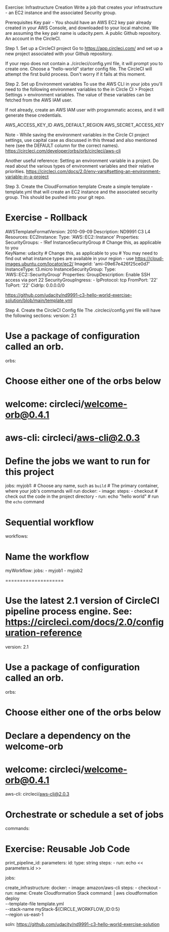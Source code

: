 Exercise: Infrastructure Creation
Write a job that creates your infrastructure - an EC2 instance and the associated Security group.

Prerequisites
Key pair - You should have an AWS EC2 key pair already created in your AWS Console, and downloaded to your local mahcine. We are assuming the key pair name is udacity.pem.
A public Github repository.
An account in the CircleCI.

Step 1. Set up a CircleCI project
Go to https://app.circleci.com/ and set up a new project associated with your Github repository.

If your repo does not contain a ./circleci/config.yml file, it will prompt you to create one. Choose a "hello-world" starter config file. The CircleCI will attempt the first build process. Don't worry if it fails at this moment.

Step 2. Set up Environment variables
To use the AWS CLI in your jobs you'll need to the following environment variables to the in Circle CI > Project Settings > environment variables. The value of these variables can be fetched from the AWS IAM user.

If not already, create an AWS IAM user with programmatic access, and it will generate these credentials.

AWS_ACCESS_KEY_ID
AWS_DEFAULT_REGION
AWS_SECRET_ACCESS_KEY

Note - While saving the environment variables in the Circle CI project settings, use capital case as discussed in this thread and also mentioned here (see the DEFAULT column for the correct names).
https://circleci.com/developer/orbs/orb/circleci/aws-cli


Another useful reference: Setting an environment variable in a project. Do read about the various types of environment variables and their relative priorities.
https://circleci.com/docs/2.0/env-vars#setting-an-environment-variable-in-a-project


Step 3. Create the CloudFormation template
Create a simple template - template.yml that will create an EC2 instance and the associated security group. This should be pushed into your git repo.
# Exercise - Rollback
AWSTemplateFormatVersion: 2010-09-09
Description: ND9991 C3 L4 
Resources:
  EC2Instance:
    Type: 'AWS::EC2::Instance'
    Properties:
      SecurityGroups:
        - !Ref InstanceSecurityGroup
      # Change this, as applicable to you      
      KeyName: udacity
      # Change this, as applicable to you
      # You may need to find out what instance types are available in your region - use https://cloud-images.ubuntu.com/locator/ec2/
      ImageId: 'ami-09e67e426f25ce0d7' 
      InstanceType: t3.micro
  InstanceSecurityGroup:
    Type: 'AWS::EC2::SecurityGroup'
    Properties:
      GroupDescription: Enable SSH access via port 22
      SecurityGroupIngress:
        - IpProtocol: tcp
          FromPort: '22'
          ToPort: '22'
          CidrIp: 0.0.0.0/0 

https://github.com/udacity/nd9991-c3-hello-world-exercise-solution/blob/main/template.yml


Step 4. Create the CircleCI Config file
The .circleci/config.yml file will have the following sections:
version: 2.1
# Use a package of configuration called an orb.
orbs:
  # Choose either one of the orbs below
  # welcome: circleci/welcome-orb@0.4.1
  # aws-cli: circleci/aws-cli@2.0.3
# Define the jobs we want to run for this project
jobs:
  myjob1:  # Choose any name, such as `build`
      # The primary container, where your job's commands will run
      docker:
        - image: 
      steps:
        - checkout # check out the code in the project directory
        - run: echo "hello world" # run the `echo` command
# Sequential workflow
workflows:
  # Name the workflow
  myWorkflow:
    jobs:
      - myjob1
      - myjob2

====================

# Use the latest 2.1 version of CircleCI pipeline process engine. See: https://circleci.com/docs/2.0/configuration-reference
version: 2.1
# Use a package of configuration called an orb.
orbs:
  # Choose either one of the orbs below
  # Declare a dependency on the welcome-orb
  # welcome: circleci/welcome-orb@0.4.1
  aws-cli: circleci/aws-cli@2.0.3
# Orchestrate or schedule a set of jobs

commands:
  # Exercise: Reusable Job Code
  print_pipeline_id:
    parameters:
      id: 
        type: string
    steps:
      - run: echo << parameters.id >>


jobs:

<!-- Create a job in your Circle CI config file named create_infrastructure. -->
  create_infrastructure: 
      docker:
        - image: amazon/aws-cli
      steps:
        - checkout
        - run:
            name: Create Cloudformation Stack
            command: |
              aws cloudformation deploy \
                --template-file template.yml \
                --stack-name myStack-${CIRCLE_WORKFLOW_ID:0:5} \
                --region us-east-1


soln:
https://github.com/udacity/nd9991-c3-hello-world-exercise-solution